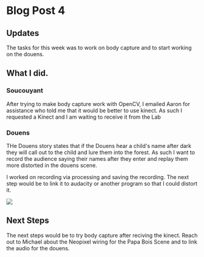 # Blog Post 4


## Updates

The tasks for this week was to work on body capture and to start working on the douens.


## What I did.


### Soucouyant

After trying to make body capture work with OpenCV, I emailed Aaron for assistance who told me that it would be better to use kinect. As such I requested a Kinect and I am waiting to receive it from the Lab


### Douens

THe Douens story states that if the Douens hear a child's name after dark they will call out to the child and lure them into the forest. As such I want to record the audience saying their names after they enter and replay them more distorted in the douens scene. 

I worked on recording via processing and saving the recording. The next step would be to link it to audacity or another program so that I could distort it. 

![](recording.jpg)


## Next Steps

The next steps would be to try body capture after reciving the kinect. Reach out to Michael about the Neopixel wiring for the Papa Bois Scene and to link the audio for the douens.

